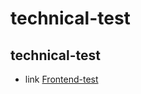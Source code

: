 # technical-test

## technical-test

- link
[Frontend-test](https://frontend-reactts-giphy.web.app/)
